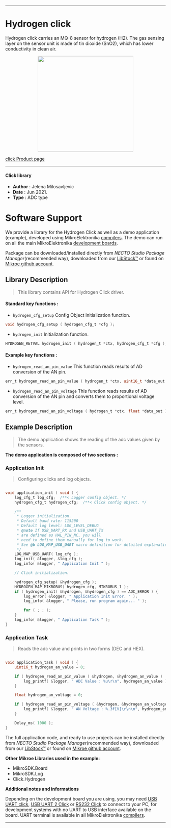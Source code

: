 
---
# Hydrogen  click

Hydrogen click carries an MQ-8 sensor for hydrogen (H2). The gas sensing layer on the sensor unit is made of tin dioxide (SnO2), which has lower conductivity in clean air.

<p align="center">
  <img src="https://download.mikroe.com/images/click_for_ide/hydrogen_click.png" height=300px>
</p>

[click Product page](https://www.mikroe.com/hydrogen-click)

---


#### Click library

- **Author**        : Jelena Milosavljevic
- **Date**          : Jun 2021.
- **Type**          : ADC type


# Software Support

We provide a library for the Hydrogen Click
as well as a demo application (example), developed using MikroElektronika
[compilers](https://www.mikroe.com/necto-studio).
The demo can run on all the main MikroElektronika [development boards](https://www.mikroe.com/development-boards).

Package can be downloaded/installed directly from *NECTO Studio Package Manager*(recommended way), downloaded from our [LibStock&trade;](https://libstock.mikroe.com) or found on [Mikroe github account](https://github.com/MikroElektronika/mikrosdk_click_v2/tree/master/clicks).

## Library Description

> This library contains API for Hydrogen Click driver.

#### Standard key functions :

- `hydrogen_cfg_setup` Config Object Initialization function.
```c
void hydrogen_cfg_setup ( hydrogen_cfg_t *cfg );
```

- `hydrogen_init` Initialization function.
```c
HYDROGEN_RETVAL hydrogen_init ( hydrogen_t *ctx, hydrogen_cfg_t *cfg );
```

#### Example key functions :

- `hydrogen_read_an_pin_value` This function reads results of AD conversion of the AN pin.
```c
err_t hydrogen_read_an_pin_value ( hydrogen_t *ctx, uint16_t *data_out );
```

- `hydrogen_read_an_pin_voltage` This function reads results of AD conversion of the AN pin and converts them to proportional voltage level.
```c
err_t hydrogen_read_an_pin_voltage ( hydrogen_t *ctx, float *data_out );
```

## Example Description

> The demo application shows the reading of the adc values given by the sensors.

**The demo application is composed of two sections :**

### Application Init

> Configuring clicks and log objects.

```c

void application_init ( void ) {
    log_cfg_t log_cfg;  /**< Logger config object. */
    hydrogen_cfg_t hydrogen_cfg;  /**< Click config object. */

    /** 
     * Logger initialization.
     * Default baud rate: 115200
     * Default log level: LOG_LEVEL_DEBUG
     * @note If USB_UART_RX and USB_UART_TX 
     * are defined as HAL_PIN_NC, you will 
     * need to define them manually for log to work. 
     * See @b LOG_MAP_USB_UART macro definition for detailed explanation.
     */
    LOG_MAP_USB_UART( log_cfg );
    log_init( &logger, &log_cfg );
    log_info( &logger, " Application Init " );

    // Click initialization.

    hydrogen_cfg_setup( &hydrogen_cfg );
    HYDROGEN_MAP_MIKROBUS( hydrogen_cfg, MIKROBUS_1 );
    if ( hydrogen_init( &hydrogen, &hydrogen_cfg ) == ADC_ERROR ) {
        log_error( &logger, " Application Init Error. " );
        log_info( &logger, " Please, run program again... " );

        for ( ; ; );
    }
    log_info( &logger, " Application Task " );
}
```

### Application Task

> Reads the adc value and prints in two forms (DEC and HEX).

```c

void application_task ( void ) {
    uint16_t hydrogen_an_value = 0;

    if ( hydrogen_read_an_pin_value ( &hydrogen, &hydrogen_an_value ) != ADC_ERROR ) {
        log_printf( &logger, " ADC Value : %u\r\n", hydrogen_an_value );
    }

    float hydrogen_an_voltage = 0;

    if ( hydrogen_read_an_pin_voltage ( &hydrogen, &hydrogen_an_voltage ) != ADC_ERROR ) {
        log_printf( &logger, " AN Voltage : %.3f[V]\r\n\n", hydrogen_an_voltage );
    }

    Delay_ms( 1000 );
}

```


The full application code, and ready to use projects can be installed directly from *NECTO Studio Package Manager*(recommended way), downloaded from our [LibStock&trade;](https://libstock.mikroe.com) or found on [Mikroe github account](https://github.com/MikroElektronika/mikrosdk_click_v2/tree/master/clicks).

**Other Mikroe Libraries used in the example:**

- MikroSDK.Board
- MikroSDK.Log
- Click.Hydrogen

**Additional notes and informations**

Depending on the development board you are using, you may need
[USB UART click](https://www.mikroe.com/usb-uart-click),
[USB UART 2 Click](https://www.mikroe.com/usb-uart-2-click) or
[RS232 Click](https://www.mikroe.com/rs232-click) to connect to your PC, for
development systems with no UART to USB interface available on the board. UART
terminal is available in all MikroElektronika
[compilers](https://shop.mikroe.com/compilers).

---
